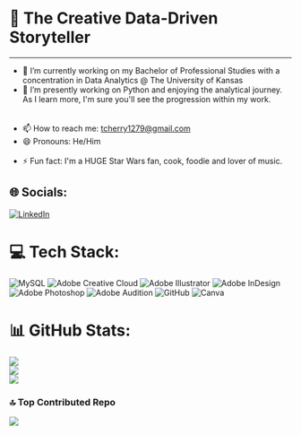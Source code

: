 # 💫 The Creative Data-Driven Storyteller
---
- 🔭 I’m currently working on my Bachelor of Professional Studies with a concentration in Data Analytics @ The University of Kansas <br>
- 🌱 I’m presently working on Python and enjoying the analytical journey. As I learn more, I'm sure you'll see the progression within my work. <br><br><br>
- 📫 How to reach me: tcherry1279@gmail.com <br>
- 😄 Pronouns: He/Him <br><br>
- ⚡ Fun fact: I'm a HUGE Star Wars fan, cook, foodie and lover of music.


## 🌐 Socials:
[![LinkedIn](https://img.shields.io/badge/LinkedIn-%230077B5.svg?logo=linkedin&logoColor=white)](https://linkedin.com/in/thorntoncherry) 

# 💻 Tech Stack:
![MySQL](https://img.shields.io/badge/mysql-4479A1.svg?style=for-the-badge&logo=mysql&logoColor=white) ![Adobe Creative Cloud](https://img.shields.io/badge/Adobe%20Creative%20Cloud-DA1F26.svg?style=for-the-badge&logo=Adobe%20Creative%20Cloud&logoColor=white) ![Adobe Illustrator](https://img.shields.io/badge/adobe%20illustrator-%23FF9A00.svg?style=for-the-badge&logo=adobe%20illustrator&logoColor=white) ![Adobe InDesign](https://img.shields.io/badge/Adobe%20InDesign-49021F?style=for-the-badge&logo=adobeindesign&logoColor=FF3366) ![Adobe Photoshop](https://img.shields.io/badge/adobe%20photoshop-%2331A8FF.svg?style=for-the-badge&logo=adobe%20photoshop&logoColor=white) ![Adobe Audition](https://img.shields.io/badge/Adobe%20Audition-9999FF.svg?style=for-the-badge&logo=Adobe%20Audition&logoColor=white) ![GitHub](https://img.shields.io/badge/github-%23121011.svg?style=for-the-badge&logo=github&logoColor=white) ![Canva](https://img.shields.io/badge/Canva-%2300C4CC.svg?style=for-the-badge&logo=Canva&logoColor=white)
# 📊 GitHub Stats:
![](https://github-readme-stats.vercel.app/api?username=AnalyticalJedi&theme=dark&hide_border=false&include_all_commits=false&count_private=false)<br/>
![](https://github-readme-streak-stats.herokuapp.com/?user=AnalyticalJedi&theme=dark&hide_border=false)<br/>
![](https://github-readme-stats.vercel.app/api/top-langs/?username=AnalyticalJedi&theme=dark&hide_border=false&include_all_commits=false&count_private=false&layout=compact)

### 🔝 Top Contributed Repo
![](https://github-contributor-stats.vercel.app/api?username=AnalyticalJedi&limit=5&theme=dark&combine_all_yearly_contributions=true)


